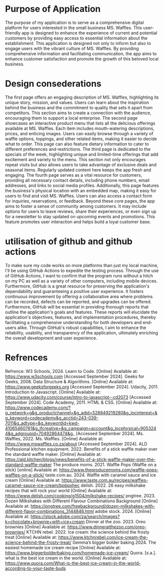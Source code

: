 # Purpose of Application 
The purpose of my application is to serve as a comprehensive digital platform for users interested in the small business MS. Waffles. This user-friendly app is designed to enhance the experience of current and potential customers by providing easy access to essential information about the establishment. This application is designed not only to inform but also to engage users with the vibrant culture of MS. Waffles. By providing comprehensive information and facilitating communication, the app aims to enhance customer satisfaction and promote the growth of this beloved local business.
# Design consederations
The first page offers an engaging description of MS. Waffles, highlighting its unique story, mission, and values. Users can learn about the inspiration behind the business and the commitment to quality that sets it apart from competitors. This section aims to create a connection with the audience, encouraging them to support a local enterprise. The second page showcases an interactive product menu that lists all the delicious offerings available at MS. Waffles. Each item includes mouth-watering descriptions, prices, and enticing images. Users can easily browse through a variety of waffle options, toppings, and other related items, making it easier to decide what to order. This page can also feature dietary information to cater to different preferences and restrictions. The third page is dedicated to the specials of the week, highlighting unique and limited-time offerings that add excitement and variety to the menu. This section not only encourages repeat visits but also allows users to take advantage of exclusive deals and seasonal items. Regularly updated content here keeps the app fresh and engaging. The fourth page serves as a vital resource for customers, providing all necessary contact details, including phone numbers, email addresses, and links to social media profiles. Additionally, this page features the business's physical location with an embedded map, making it easy for users to find and visit MS. Waffles. Users can also access a contact form for inquiries, reservations, or feedback. Beyond these core pages, the app aims to foster a sense of community among customers. It may include options for users to leave reviews, share their experiences, or even sign up for a newsletter to stay updated on upcoming events and promotions. This feature promotes user interaction and helps build a loyal customer base.
# utilisation of github and github actions
To make sure my code works on more platforms than just my local machine, I'll be using GitHub Actions to expedite the testing process. Through the use of GitHub Actions, I want to confirm that the program runs without a hitch on my PC as well as a variety of other computers, including mobile devices. Furthermore, GitHub is a great resource for preserving the application's dependability and guaranteeing a positive user experience. It fosters continuous improvement by offering a collaborative area where problems can be recorded, defects can be reported, and upgrades can be offered. Furthermore, GitHub will be essential in providing thorough reports that outline the application's goals and features. These reports will elucidate the application's objectives, features, and implementation procedures, thereby facilitating a comprehensive understanding for both developers and end-users alike. Through GitHub's robust capabilities, I aim to enhance the reliability, usability, and transparency of the application, ultimately enriching the overall development and user experience.
# Refrences
Refrence: W3 Schools, 2024. Learn to Code. [Online] 
  Available at: https://www.w3schools.com 
  [Accessed September 2024].
  Geeks for Geeks, 2008. Data Structure & Algorithms. [Online] 
  Available at: https://www.geeksforgeeks.org
  [Accessed September 2024].
  Udacity, 2011. Introduction to Javascript. [Online] 
  Available at: https://www.udacity.com/course/intro-to-javascript--cd2073
  [Accessed September 2024].
  Code Academy, 2011. HTML & CSS. [Online] 
  Available at: https://www.codecademy.com/?g_network=g&g_productchannel=&g_adid=528849219280&g_locinterest=&g_keyword=codecademy&g_acctid=243-039-7011&g_adtype=&g_keywordid=kwd-41065460761&g_ifcreative=&g_campaign=account&g_locphysical=9053244&g_adgroupid=70492864474&g_
  [Accessed September 2024].
  Ms. Waffles, 2022. Ms. Waffles. [Online] 
  Available at: https://www.mswaffles.co.za/about
  [Accessed September 2024].
  ALD Professional kitchen equipment. 2022. Benefits of a stick waffle maker over the standard waffle maker. [Online] Available at: https://ald.kitchen/blogs/news/benefits-of-a-stick-waffle-maker-over-the-standard-waffle-maker
 The produce moms. 2021. Waffle Pops (Waffle on a stick) [online] Available at: https://www.theproducemoms.com/waffle-pops-waffles-on-a-stick/
 taste.com.au. 2024. Waffle with caramel sauce and ice cream [Online] Available at: https://www.taste.com.au/recipes/waffles-caramel-sauce-ice-cream/bpbpxhec
 delish. 2022. 26 easy milkshake recipes that will rock your world [Online] Available at: https://www.delish.com/cooking/g1504/milkshake-recipes/
 pngtree. 2023. Dozen Milkshakes with Different Flavour Combinations Background [Online] Available at: https://pngtree.com/freebackground/dozen-milkshakes-with-different-flavor-combinations_3144846.html
 adobe stock. 2024. [Online] Available at: https://stock.adobe.com/za/search/images?k=chocolate+brownie+with+ice+cream
 Dinner at the zoo. 2023. Oreo brownies [Online] Available at: https://www.dinneratthezoo.com/oreo-brownies/
 KTCHN rebel. 2022. Ice cream: the science behind the frosty treat [Online] Available at: https://www.ktchnrebel.com/ice-cream-the-science-behind-the-frosty-treat/
 Gemma’s bigger bolder baking.2024. The easiest homemade ice cream recipe [Online] Available at: https://www.biggerbolderbaking.com/homemade-ice-cream/
 Quora. [s.a.]. what is the best ice cream in the world. [Online] Available at: https://www.quora.com/What-is-the-best-ice-cream-in-the-world-according-to-your-taste-buds
